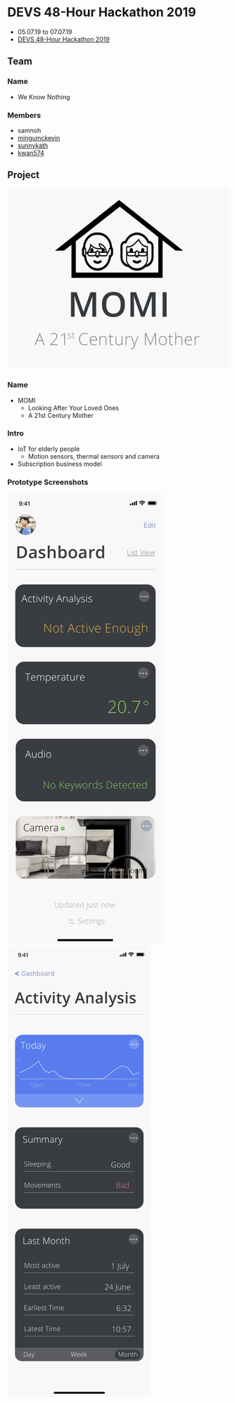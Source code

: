 # DEVS 48-Hour Hackathon 2019

-   05.07.19 to 07.07.19
-   [DEVS 48-Hour Hackathon 2019](https://www.facebook.com/events/485201575640171/)

## Team

### Name

-   We Know Nothing

### Members

-   samnoh
-   [mingumckevin](https://github.com/mingumckevin)
-   [sunnykath](https://github.com/sunnykath)
-   [kwan574](https://github.com/kwan574)

## Project

![MOMI Logo](img/momi_logo.jpg)

### Name

-   MOMI
    -   Looking After Your Loved Ones
    -   A 21st Century Mother

### Intro

-   IoT for elderly people
    -   Motion sensors, thermal sensors and camera
-   Subscription business model

### Prototype Screenshots

![Dashboard Page](img/dashboard.jpg)
![Activity Analysis Page](img/activity.jpg)
